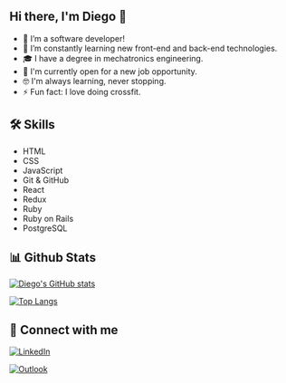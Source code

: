 ## Hi there, I'm Diego 👋

- 🔭 I’m a software developer!
- 🌱 I’m constantly learning new front-end and back-end technologies.
- 🎓 I have a degree in mechatronics engineering.
- 🤔 I'm currently open for a new job opportunity.
- :nerd_face: I'm always learning, never stopping.
- ⚡ Fun fact: I love doing crossfit.

## 🛠 Skills
- HTML
- CSS
- JavaScript
- Git & GitHub
- React
- Redux
- Ruby
- Ruby on Rails
- PostgreSQL

## 📊 Github Stats

[![Diego's GitHub stats](https://github-readme-stats.vercel.app/api?username=diegoyon&show_icons=true)](https://github.com/anuraghazra/github-readme-stats)

[![Top Langs](https://github-readme-stats.vercel.app/api/top-langs/?username=diegoyon&layout=compact)](https://github.com/anuraghazra/github-readme-stats)

## 🤝 Connect with me
<a href="https://www.linkedin.com/in/diego-yon/"><img src="https://img.shields.io/badge/LinkedIn-0077B5?style=for-the-badge&logo=linkedin&logoColor=white" alt="LinkedIn"/></a>

<a href="mailto:diegoyon@outlook.com"><img src="https://img.shields.io/badge/Microsoft_Outlook-0078D4?style=for-the-badge&logo=microsoft-outlook&logoColor=white" alt="Outlook"/></a>
